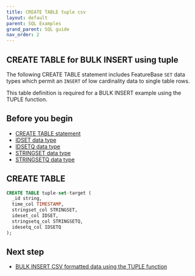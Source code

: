 ```yaml
---
title: CREATE TABLE tuple csv
layout: default
parent: SQL Examples
grand_parent: SQL guide
nav_order: 2
---
```


## CREATE TABLE for BULK INSERT using tuple

The following CREATE TABLE statement includes FeatureBase `SET` data types which permit an `INSERT` of low cardinality data to single table rows.

This table definition is required for a BULK INSERT example using the TUPLE function.

## Before you begin

* [CREATE TABLE statement](/docs/sql-guide/statements/statement-table-create)
* [IDSET data type](/docs/sql-guide/data-types/data-type-idset)
* [IDSETQ data type](/docs/sql-guide/data-types/data-type-idsetq)
* [STRINGSET data type](/docs/sql-guide/data-types/data-type-stringset)
* [STRINGSETQ data type](/docs/sql-guide/data-types/data-type-stringsetq)

## CREATE TABLE

```sql
CREATE TABLE tuple-set-target (
  _id string,
  time_col TIMESTAMP,
  stringset_col STRINGSET,
  ideset_col IDSET,
  stringsetq_col STRINGSETQ,
  idesetq_col IDSETQ
);
```

## Next step

* [BULK INSERT CSV formatted data using the TUPLE function](/docs/sql-guide/examples/sql-eg-insert/sql-eg-insert-bulk-tuple-set-target)
